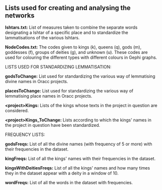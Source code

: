 ## Lists used for creating and analysing the networks

<b>Ishtars.txt:</b> List of measures taken to combine the separate words designating a Ishtar of a specific place and to standardize the lammatisations of the various Ishtars.

<b>NodeCodes.txt:</b> The codes given to kings (k), queens (q), gods (m), goddesses (f), groups of deities (g), and unknown (u). These codes are used for colouring the different types with different colours in Gephi graphs.

LISTS USED FOR STANDARDIZING LEMMATISATION:

<b>godsToChange:</b> List used for standardizing the various way of lemmatising divine names in Oracc projects.

<b>placesToChange:</b> List used for standardizing the various way of lemmatising place names in Oracc projects.

<b>\<project\>Kings:</b> Lists of the kings whose texts in the project in question are considered.
  
<b>\<project\>Kings_ToChange:</b> Lists according to which the kings' names in the project in question have been standardized.
  
FREQUENCY LISTS:

<b>godsFreqs:</b> List of all the divine names (with frequency of 5 or more) with their frequencies in the dataset.

<b>kingFreqs:</b> List of all the kings' names with their frequencies in the dataset.

<b>kingsWithDeitiesFreqs:</b> List of all the kings' names and how many times they in the dataset appear with a deity in a window of 10.

<b>wordFreqs:</b> List of all the words in the dataset with frequencies.


